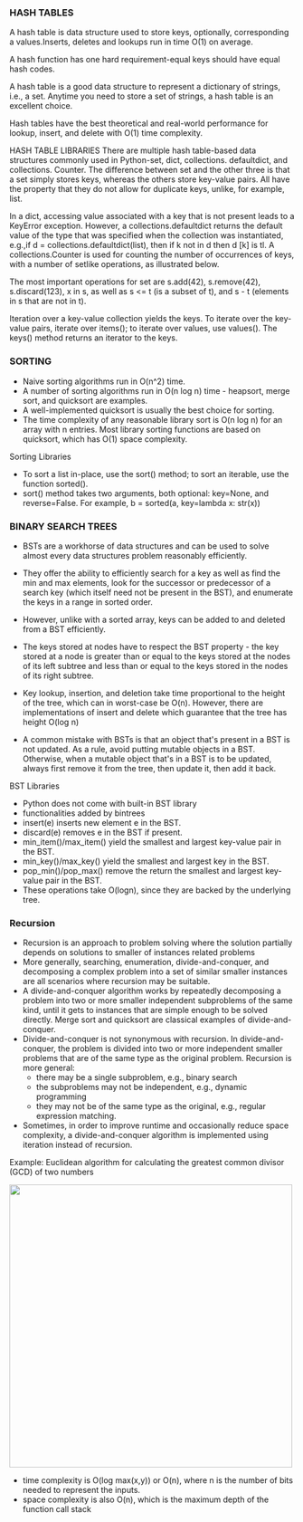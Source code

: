 ### HASH TABLES

A hash table is data structure used to store keys, optionally, corresponding a values.Inserts,
deletes and lookups run in time O(1) on average.

A hash function has one hard requirement-equal keys should have equal hash codes.

A hash table is a good data structure to represent a dictionary of strings, i.e., a set.
Anytime you need to store a set of strings, a hash table is an excellent choice.

Hash tables have the best theoretical and real-world performance for lookup, insert, and delete with O(1) time complexity. 

HASH TABLE LIBRARIES
There are multiple hash table-based data structures commonly used in Python-set, dict,
collections. defaultdict, and collections. Counter. The difference between set and the other
three is that a set simply stores keys, whereas the others store key-value pairs. All have the
property that they do not allow for duplicate keys, unlike, for example, list.

In a dict, accessing value associated with a key that is not present leads to a KeyError exception.
However, a collections.defaultdict returns the default value of the type that was specified when
the collection was instantiated, e.g.,if d = collections.defaultdict(list), then if k not in d
then d [k] is tl. A collections.Counter is used for counting the number of occurrences of keys,
with a number of setlike operations, as illustrated below.

The most important operations for set are s.add(42), s.remove(42), s.discard(123), x in s,
as well as s <= t (is a subset of t), and s - t (elements in s that are not in t).

Iteration over a key-value collection yields the keys. To iterate over the key-value
pairs, iterate over items(); to iterate over values, use values(). The keys() method returns an
iterator to the keys.



### SORTING
- Naive sorting algorithms run in O(n^2) time.
- A number of sorting algorithms run in O(n log n) time - heapsort, merge sort, and quicksort are examples.
- A well-implemented quicksort is usually the best choice for sorting.
- The time complexity of any reasonable library sort is O(n log n) for an array with n entries. Most
library sorting functions are based on quicksort, which has O(1) space complexity.

Sorting Libraries
- To sort a list in-place, use the sort() method; to sort an iterable, use the function sorted().
- sort() method takes two arguments, both optional: key=None, and reverse=False.
For example, b = sorted(a, key=lambda x: str(x))


### BINARY SEARCH TREES
- BSTs are a workhorse of data structures and can be used to solve almost every data structures problem reasonably efficiently. 
- They offer the ability to efficiently search for a key as well as find the min and max elements, look for the successor or predecessor of a search key (which itself need
not be present in the BST), and enumerate the keys in a range in sorted order.
- However, unlike with a sorted array, keys can be added to and deleted from a BST efficiently.

- The keys stored at nodes have to respect the BST property - the key stored at a node is greater than or equal to the keys stored at the nodes of its left subtree and less than or equal to the keys stored in the nodes of its right subtree.

- Key lookup, insertion, and deletion take time proportional to the height of the tree, which can in worst-case be O(n). However, there are implementations of insert and delete which guarantee that the tree has height O(log n)

- A common mistake with BSTs is that an object that's present in a BST is not updated. As a rule,
avoid putting mutable objects in a BST. Otherwise, when a mutable object that's in a BST is to be
updated, always first remove it from the tree, then update it, then add it back.

BST Libraries
- Python does not come with built-in BST library
- functionalities added by bintrees
- insert(e) inserts new element e in the BST.
- discard(e) removes e in the BST if present.
- min_item()/max_item() yield the smallest and largest key-value pair in the BST.
- min_key()/max_key() yield the smallest and largest key in the BST.
- pop_min()/pop_max() remove the return the smallest and largest key-value pair in the BST.
- These operations take O(logn), since they are backed by the underlying tree.

### Recursion
- Recursion is an approach to problem solving where the solution partially depends on solutions to smaller of instances related problems
- More generally, searching, enumeration, divide-and-conquer, and decomposing a complex problem into a set of similar smaller instances are all scenarios where recursion may be suitable.
- A divide-and-conquer algorithm works by repeatedly decomposing a problem into two or more smaller independent subproblems of the same kind, until it gets to instances that are simple enough to be solved directly. Merge sort and quicksort are classical examples of divide-and-conquer.
- Divide-and-conquer is not synonymous with recursion. In divide-and-conquer, the problem is divided into two or more independent smaller problems that are of the same type as the original problem. Recursion is more general:
  - there may be a single subproblem, e.g., binary search
  - the subproblems may not be independent, e.g., dynamic programming
  - they may not be of the same type as the original, e.g., regular expression matching.
- Sometimes, in order to improve runtime and occasionally reduce space complexity, a divide-and-conquer algorithm is implemented using iteration instead of recursion.

Example: Euclidean algorithm for calculating the greatest common divisor (GCD) of two numbers

<img src="https://user-images.githubusercontent.com/63312847/125231230-ef5e9d00-e30c-11eb-8061-6b4bdea0187c.jpg" width="500" >

- time complexity is O(log max(x,y)) or O(n), where n is the number of bits needed to represent the inputs.
- space complexity is also O(n), which is the maximum depth of the function call stack

















